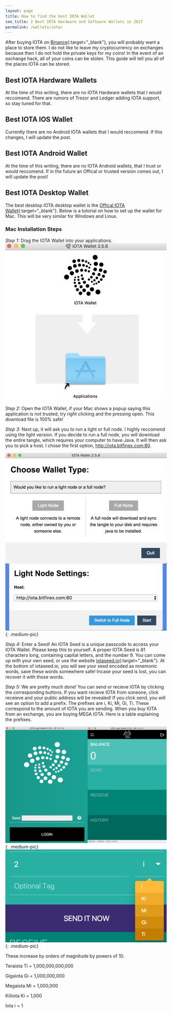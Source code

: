 ```yaml
---
layout: page
title: How to find the best IOTA Wallet
seo_title: 2 Best IOTA Hardware and Software Wallets in 2017
permalink: /wallets/iota/
---
```


After buying IOTA on [Binance](https://www.binance.com/?ref=18991911){:target="_blank"}, you will probably want a place to store them. I do not like to leave my cryptocurrency on exchanges because then I do not hold the private keys for my coins! In the event of an exchange hack, all of your coins can be stolen. This guide will tell you all of the places IOTA can be stored.


## Best IOTA Hardware Wallets

At the time of this writing, there are no IOTA Hardware wallets that I would reccomend. There are rumors of Trezor and Ledger adding IOTA support, so stay tuned for that.

## Best IOTA IOS Wallet

Currently there are no Android IOTA wallets that I would reccomend. If this changes, I will update the post.

## Best IOTA Android Wallet

At the time of this writing, there are no IOTA Android wallets, that I trust or would reccomend. If in the future an Offical or trusted version comes out, I will update the post!

## Best IOTA Desktop Wallet

The best desktop IOTA desktop wallet is the [Offical IOTA Wallet](https://github.com/iotaledger/wallet/releases){:target="_blank"}. Below is a tutorial on how to set up the wallet for Mac. This will be very similar for Windows and Linux.

### Mac Installation Steps

*Step 1:* Drag the IOTA Wallet into your applications.
![IOTA](/img/iot.png) 

*Step 2:* Open the IOTA Wallet, if your Mac shows a popup saying this application is not trusted, try right clicking and the pressing open. This download file is 100% safe!

*Step 3:* Next up, it will ask you to run a light or full node. I highly reccomend using the light version. If you decide to run a full node, you will download the entire tangle, which requires your computer to have Java. It will then ask you to pick a host. I chose the first option, http://iota.bitfinex.com:80. 

![IOTA](/img/iot2.png){: .medium-pic} 

*Step 4:* Enter a Seed! An IOTA Seed is a unique passcode to access your IOTA Wallet. Please keep this to yourself. A proper IOTA Seed is 81 characters long, containing capital letters, and the number 9. You can come up with your own seed, or use the website [iotaseed.io](https://iotaseed.io/){:target="_blank"}. At the bottom of iotaseed.io, you will see your seed encoded as mnemonic words, save these words somewhere safe! Incase your seed is lost, you can recover it with those words.


*Step 5:* We are pretty much done! You can send or recieve IOTA by clicking the corresponding buttons. If you want recieve IOTA from soneone, click receieve and your public address will be revealed! If you click send, you will see an option to add a prefix. The prefixes are i, Ki, Mi, Gi, Ti. These correspond to the amount of IOTA you are sending. When you buy IOTA from an exchange, you are buying MEGA IOTA. Here is a table explaining the prefixes.

![IOTA](/img/IOTAWALLET.png){: .medium-pic} 
![IOTA](/img/IOTA5.png){: .medium-pic} 

These increase by orders of magnitude by powers of 10.

Teraiota Ti = 1,000,000,000,000 

Gigaiota Gi = 1,000,000,000 

Megaiota Mi = 1,000,000 

Kiliiota Ki = 1,000 

Iota i = 1 

